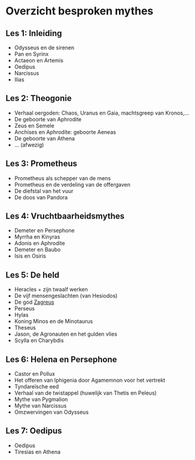 # Overzicht besproken mythes

## Les 1: Inleiding

* Odysseus en de sirenen
* Pan en Syrinx
* Actaeon en Artemis
* Oedipus
* Narcissus
* Ilias

## Les 2: Theogonie

* Verhaal oergoden: Chaos, Uranus en Gaia, machtsgreep van Kronos,...
* De geboorte van Aphrodite
* Zeus en Semele
* Anchises en Aphrodite: geboorte Aeneas
* De geboorte van Athena
* ... (afwezig)

## Les 3: Prometheus

* Prometheus als schepper van de mens
* Prometheus en de verdeling van de offergaven
* De diefstal van het vuur
* De doos van Pandora

## Les 4: Vruchtbaarheidsmythes

* Demeter en Persephone
* Myrrha en Kinyras
* Adonis en Aphrodite
* Demeter en Baubo
* Isis en Osiris

## Les 5: De held

* Heracles + zijn twaalf werken
* De vijf mensengeslachten (van Hesiodos)
* De god [Zagreus](https://en.wikipedia.org/wiki/Zagreus)
* Perseus
* Hylas
* Koning Minos en de Minotaurus
* Theseus
* Jason, de Agronauten en het gulden vlies
* Scylla en Charybdis

## Les 6: Helena en Persephone

* Castor en Pollux
* Het offeren van Iphigenia door Agamemnon voor het vertrekt
* Tyndareïsche eed
* Verhaal van de twistappel (huwelijk van Thetis en Peleus)
* Mythe van Pygmalion
* Mythe van Narcissus
* Omzwervingen van Odysseus

## Les 7: Oedipus

* Oedipus
* Tiresias en Athena
